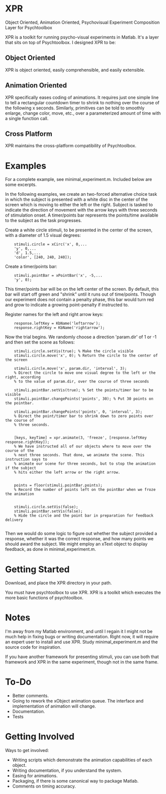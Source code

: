 XPR
===

Object Oriented, Animation Oriented, Psychovisual Experiment Composition Layer for Psychtoolbox

XPR is a toolkit for running psycho-visual experiments in Matlab. It's a layer that sits on top of Psychtoolbox. I designed XPR to be:

Object Oriented
---------------
XPR is object oriented, easily comprehensible, and easily extensible.

Animation Oriented
------------------
XPR specifically eases coding of animations. It requires just one simple line to tell a rectangular countdown timer to shrink to nothing over the course of the following x seconds. Similarly, primitives can be told to smoothly enlarge, change color, move, etc., over a parameterized amount of time with a single function call.

Cross Platform
--------------
XPR maintains the cross-platform compatibility of Psychtoolbox.


Examples
========

For a complete example, see minimal_experiment.m. Included below are some excerpts.

In the following examples, we create an two-forced alternative choice task in which the subject is presented with a white disc in the center of the screen which is moving to either the left or the right. Subject is tasked to indicate the direction of movement with the arrow keys with three seconds of stimulation onset. A timer/points bar represents the points/time available to the subject as the task progresses.

Create a white circle stimuli, to be presented in the center of the screen, with a diameter of 1.5 visual degrees:

```
    stimuli.circle = xCirc('x', 0,...
    'y', 0,...
    'd', 1.5,...
    'color', [240, 240, 240]);
```

Create a timer/points bar:

```
    stimuli.pointBar = xPointBar('x', -5,...
    'y', 0);
```
This timer/points bar will be on the left center of the screen. By default, this bar will start off green and "shrink" until it runs out of time/points. Though our experiment does not contain a penalty phase, this bar would turn red and grow to indicate a growing point-penalty if instructed to.

Register names for the left and right arrow keys:
```
    response.leftKey = KbName('leftarrow');
    response.rightKey = KbName('rightarrow');
```

Now the trial begins. We randomly choose a direction 'param.dir' of 1 or -1 and then set the scene as follows:

```
    stimuli.circle.setVis(true); % Make the circle visible
    stimuli.circle.move('x', 0); % Return the circle to the center of the screen
    
    stimuli.circle.move('x', param.dir, 'interval', 3);
    % Direct the circle to move one visual degree to the left or the right, according
    % to the value of param.dir, over the course of three seconds
    
    stimuli.pointBar.setVis(true); % Set the points/timer bar to be visible
    stimuli.pointBar.changePoints('points', 30); % Put 30 points on the pointbar.
    
    stimuli.pointBar.changePoints('points', 0, 'interval', 3); 
    % Direct the point/timer bar to shrink down to zero points over the course of
    % three seconds.
    
    
    [keys, keyTime] = xpr.animate(3, 'freeze', [response.leftKey response.rightKey]);
    % We have instructed all of our objects where to move over the course of the
    % next three seconds. That done, we animate the scene. This instruction says to
    % animate our scene for three seconds, but to stop the animation if the subject
    % hits either the left arrow or the right arrow.
    
    
    points = floor(stimuli.pointBar.points);
    % Record the number of points left on the pointBar when we froze the animation
    
    
    stimuli.circle.setVis(false);
    stimuli.pointBar.setVis(false);
    % Hide the circle and the point bar in preparation for feedback delivery
    
```

Then we would do some logic to figure out whether the subject provided a response, whether it was the correct response, and how many points we should award the subject. We might employ an xText object to display feedback, as done in minimal_experiment.m.


Getting Started
===============

Download, and place the XPR directory in your path.

You must have psychtoolbox to use XPR. XPR is a toolkit which executes the more basic functions of psychtoolbox.


Notes
=====

I'm away from my Matlab environment, and until I regain it I might not be much help in fixing bugs or writing documentation. Right now, it will require an expert user to install and use XPR. Study minimal_experiment.m and the source code for inspiration.

If you have another framework for presenting stimuli, you can use both that framework and XPR in the same experiment, though not in the same frame.

To-Do
=====

* Better comments.
* Going to rework the xObject animation queue. The interface and implementation of animation will change.
* Documentation.
* Tests

Getting Involved
================

Ways to get involved:

* Writing scripts which demonstrate the animation capabilities of each object.
* Writing documentation, if you understand the system.
* Easing for animations.
* Packaging, if there is some canonical way to package Matlab.
* Comments on timing accuracy.
